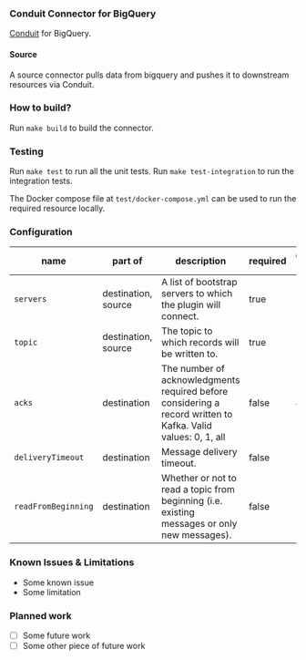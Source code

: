 ### Conduit Connector for BigQuery
[Conduit](https://conduit.io) for BigQuery.

#### Source
A source connector pulls data from bigquery and pushes it to downstream resources via Conduit.

### How to build?
Run `make build` to build the connector.

### Testing
Run `make test` to run all the unit tests. Run `make test-integration` to run the integration tests.

The Docker compose file at `test/docker-compose.yml` can be used to run the required resource locally.

### Configuration

| name | part of | description | required | default value |
|------|---------|-------------|----------|---------------|
|`servers`|destination, source|A list of bootstrap servers to which the plugin will connect.|true| |
|`topic`|destination, source|The topic to which records will be written to.|true| |
|`acks`|destination|The number of acknowledgments required before considering a record written to Kafka. Valid values: 0, 1, all|false|`all`|
|`deliveryTimeout`|destination|Message delivery timeout.|false|`10s`|
|`readFromBeginning`|destination|Whether or not to read a topic from beginning (i.e. existing messages or only new messages).|false|`false`|

### Known Issues & Limitations
* Some known issue
* Some limitation

### Planned work
- [ ] Some future work
- [ ] Some other piece of future work
